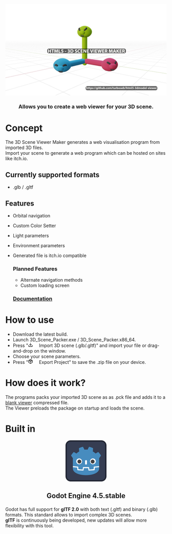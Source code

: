 <p align="center">
<img src="https://github.com/turboseb/html5-3dmodel-viewer/blob/master/Assets/Illustrations/large_logo.png" width="600"> <br/> 

### <p align="center"> Allows you to create a web viewer for your 3D scene.

# Concept
The 3D Scene Viewer Maker generates a web visualisation program from imported 3D files.\
Import your scene to generate a web program which can be hosted on sites like itch.io.
## Currently supported formats
- .glb / .gltf

## Features
- Orbital navigation
- Custom Color Setter
- Light parameters
- Environment parameters
- Generated file is itch.io compatible

  ### Planned Features
  - Alternate navigation methods
  - Custom loading screen

  ### [Documentation](https://html5-3dmodel-viewer-documentation.readthedocs.io/en/latest/)

# How to use
- Download the latest build.
- Launch 3D_Scene_Packer.exe / 3D_Scene_Packer.x86_64.
- Press "<img src="https://github.com/turboseb/html5-3dmodel-viewer/blob/master/Assets/Icons/download_black.svg#gh-light-mode-only" width="15"><img src="https://github.com/turboseb/html5-3dmodel-viewer/blob/master/Assets/Icons/download_white.svg#gh-dark-mode-only" width="15"> Import 3D scene (.glb/.gltf)" and import your file or drag-and-drop on the window.
- Choose your scene parameters.
- Press "<img src="https://github.com/turboseb/html5-3dmodel-viewer/blob/master/Assets/Icons/package_black.svg#gh-light-mode-only" width="15"><img src="https://github.com/turboseb/html5-3dmodel-viewer/blob/master/Assets/Icons/package_white.svg#gh-dark-mode-only" width="15"> Export Project" to save the .zip file on your device.

# How does it work?
The programs packs your imported 3D scene as as .pck file and adds it to a [blank viewer](https://github.com/turboseb/html5-3dmodel-viewer-blank-project/releases/tag/v1.0.0) compressed file.\
The Viewer preloads the package on startup and loads the scene.

# Built in
<p align="center">
<img src="https://github.com/turboseb/html5-3dmodel-viewer/blob/master/icon.svg" width="128"> <br/> 


  
## <p align="center"> Godot Engine 4.5.stable
</p>

Godot has full support for **glTF 2.0** with both text (.gltf) and binary (.glb) formats.
This standard allows to import complex 3D scenes.<br/>
**glTF** is continuously being developed, new updates will allow more flexibility with this tool.
